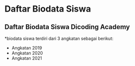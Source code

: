 Daftar Biodata Siswa
==
Daftar Biodata Siswa Dicoding Academy
--
*biodata siswa terdiri dari 3 angkatan sebagai berikut:
- Angkatan 2019
- Angkatan 2020
- Angkatan 2021
